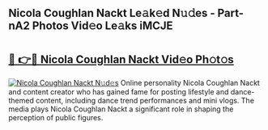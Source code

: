 ## Nicola Coughlan Nackt Le𝚊k𝚎d N𝚞𝚍es - Part-nA2 Photos Vid𝚎o Le𝚊ks iMCJE

# <h2><a href="http://fb7lh0.evod.top/?m=Nicola+Coughlan+Nackt">🔗 👉🔴 Nicola Coughlan Nackt Vid𝚎o Ph𝚘t𝚘s</a></h2>

[![Nicola Coughlan Nackt N𝚞d𝚎s](https://i.imgur.com/8V9OHl7.gif)](http://fb7lh0.evod.top/?m=Nicola+Coughlan+Nackt)
Online personality Nicola Coughlan Nackt and content creator who has gained fame for posting lifestyle and dance-themed content, including dance trend performances and mini vlogs. The media plays Nicola Coughlan Nackt a significant role in shaping the perception of public figures. 
